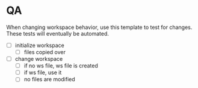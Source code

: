 
# QA

When changing workspace behavior, use this template to test for changes. These tests will eventually be automated. 

- [ ] initialize workspace
    - [ ] files copied over
- [ ] change workspace
    - [ ] if no ws file, ws file is created
    - [ ] if ws file, use it
    - [ ] no files are modified